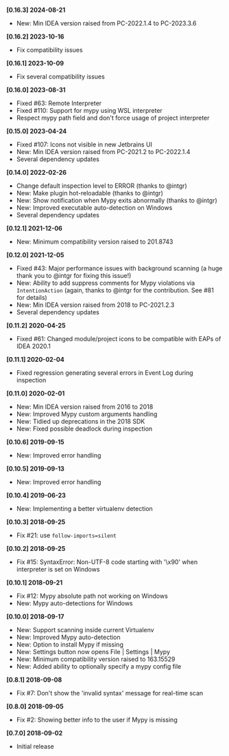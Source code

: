 **[0.16.3] 2024-08-21**

- New: Min IDEA version raised from PC-2022.1.4 to PC-2023.3.6

**[0.16.2] 2023-10-16**

- Fix compatibility issues

**[0.16.1] 2023-10-09**

- Fix several compatibility issues

**[0.16.0] 2023-08-31**

- Fixed #63: Remote Interpreter
- Fixed #110: Support for mypy using WSL interpreter
- Respect mypy path field and don't force usage of project interpreter

**[0.15.0] 2023-04-24**

- Fixed #107: Icons not visible in new Jetbrains UI
- New: Min IDEA version raised from PC-2021.2 to PC-2022.1.4
- Several dependency updates

**[0.14.0] 2022-02-26**

- Change default inspection level to ERROR (thanks to @intgr)
- New: Make plugin hot-reloadable (thanks to @intgr)
- New: Show notification when Mypy exits abnormally (thanks to @intgr)
- New: Improved executable auto-detection on Windows
- Several dependency updates

**[0.12.1] 2021-12-06**

- New: Minimum compatibility version raised to 201.8743

**[0.12.0] 2021-12-05**

- Fixed #43: Major performance issues with background scanning (a huge thank you to @intgr for fixing this issue!)
- New: Ability to add suppress comments for Mypy violations via `IntentionAction` (again, thanks to @intgr for the
  contribution. See #81 for details)
- New: Min IDEA version raised from 2018 to PC-2021.2.3
- Several dependency updates

**[0.11.2] 2020-04-25**

- Fixed #61: Changed module/project icons to be compatible with EAPs of IDEA 2020.1

**[0.11.1] 2020-02-04**

- Fixed regression generating several errors in Event Log during inspection

**[0.11.0] 2020-02-01**

- New: Min IDEA version raised from 2016 to 2018
- New: Improved Mypy custom arguments handling
- New: Tidied up deprecations in the 2018 SDK
- New: Fixed possible deadlock during inspection

**[0.10.6] 2019-09-15**

- New: Improved error handling

**[0.10.5] 2019-09-13**

- New: Improved error handling

**[0.10.4] 2019-06-23**

- New: Implementing a better virtualenv detection

**[0.10.3] 2018-09-25**

- Fix #21: use `follow-imports=silent`

**[0.10.2] 2018-09-25**

- Fix #15: SyntaxError: Non-UTF-8 code starting with '\x90' when interpreter is set on Windows

**[0.10.1] 2018-09-21**

- Fix #12: Mypy absolute path not working on Windows
- New: Mypy auto-detections for Windows

**[0.10.0] 2018-09-17**

- New: Support scanning inside current Virtualenv
- New: Improved Mypy auto-detection
- New: Option to install Mypy if missing
- New: Settings button now opens File | Settings | Mypy
- New: Minimum compatibility version raised to 163.15529
- New: Added ability to optionally specify a mypy config file

**[0.8.1] 2018-09-08**

- Fix #7: Don't show the 'invalid syntax' message for real-time scan

**[0.8.0] 2018-09-05**

- Fix #2: Showing better info to the user if Mypy is missing

**[0.7.0] 2018-09-02**

- Initial release

